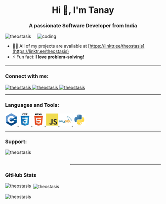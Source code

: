 

<h1 align="center">Hi 👋, I'm Tanay</h1>
<h3 align="center">A passionate Software Developer from India</h3>

<img align="right" alt="coding" width="400" src="https://media0.giphy.com/media/v1.Y2lkPTc5MGI3NjExeHJkejJvMGpqZDV2NjZzaXRiYmU5djY4bjFlaWVuY3c1bzFkcGU0MiZlcD12MV9pbnRlcm5hbF9naWZfYnlfaWQmY3Q9Zw/Ws6T5PN7wHv3cY8xy8/giphy.gif">

<p align="left"> 
  <img src="https://komarev.com/ghpvc/?username=theostasis&label=Profile%20views&color=0e75b6&style=flat" alt="theostasis" /> 
</p>

- 👨‍💻 All of my projects are available at [https://linktr.ee/theostasis](https://linktr.ee/theostasis)
- ⚡ Fun fact: **I love problem-solving!**

---

<h3 align="left">Connect with me:</h3>
<p align="left">
  <a href="https://linkedin.com/in/theostasis" target="blank">
    <img align="center" src="https://raw.githubusercontent.com/rahuldkjain/github-profile-readme-generator/master/src/images/icons/Social/linked-in-alt.svg" alt="theostasis" height="30" width="40" />
  </a>
  <a href="https://instagram.com/tanay_shahi_" target="blank">
    <img align="center" src="https://raw.githubusercontent.com/rahuldkjain/github-profile-readme-generator/master/src/images/icons/Social/instagram.svg" alt="theostasis" height="30" width="40" />
  </a>
  <a href="https://www.youtube.com/c/theostasis" target="blank">
    <img align="center" src="https://raw.githubusercontent.com/rahuldkjain/github-profile-readme-generator/master/src/images/icons/Social/youtube.svg" alt="theostasis" height="30" width="40" />
  </a>
</p>

---

<h3 align="left">Languages and Tools:</h3>
<p align="left">
  <a href="https://www.w3schools.com/cpp/" target="_blank">
    <img src="https://raw.githubusercontent.com/devicons/devicon/master/icons/cplusplus/cplusplus-original.svg" alt="cplusplus" width="40" height="40" />
  </a>
  <a href="https://www.w3schools.com/css/" target="_blank">
    <img src="https://raw.githubusercontent.com/devicons/devicon/master/icons/css3/css3-original-wordmark.svg" alt="css3" width="40" height="40" />
  </a>
  <a href="https://www.w3.org/html/" target="_blank">
    <img src="https://raw.githubusercontent.com/devicons/devicon/master/icons/html5/html5-original-wordmark.svg" alt="html5" width="40" height="40" />
  </a>
  <a href="https://developer.mozilla.org/en-US/docs/Web/JavaScript" target="_blank">
    <img src="https://raw.githubusercontent.com/devicons/devicon/master/icons/javascript/javascript-original.svg" alt="javascript" width="40" height="40" />
  </a>
  <a href="https://www.mysql.com/" target="_blank">
    <img src="https://raw.githubusercontent.com/devicons/devicon/master/icons/mysql/mysql-original-wordmark.svg" alt="mysql" width="40" height="40" />
  </a>
  <a href="https://www.python.org" target="_blank">
    <img src="https://raw.githubusercontent.com/devicons/devicon/master/icons/python/python-original.svg" alt="python" width="40" height="40" />
  </a>
</p>

---

<h3 align="left">Support:</h3>
<p>
  <a href="https://www.buymeacoffee.com/theostasis">
    <img align="left" src="https://cdn.buymeacoffee.com/buttons/v2/default-yellow.png" height="50" width="210" alt="theostasis" />
  </a>
</p>
<br><br>

---

### GitHub Stats

<p>
  <img align="left" src="https://github-readme-stats.vercel.app/api/top-langs?username=theostasis&show_icons=true&locale=en&layout=compact" alt="theostasis" />
  &nbsp;
  <img align="center" src="https://github-readme-stats.vercel.app/api?username=theostasis&show_icons=true&locale=en" alt="theostasis" />
</p>

<p>
  <img align="center" src="https://github-readme-streak-stats.herokuapp.com/?user=theostasis" alt="theostasis" />
</p>
